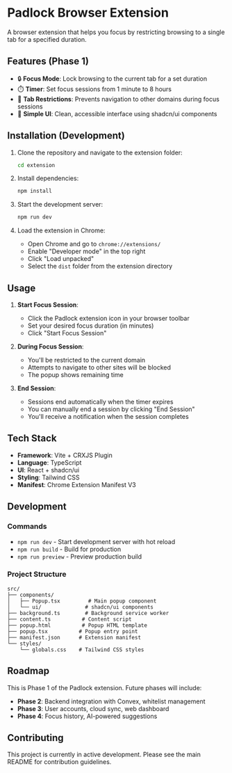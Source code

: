 # Padlock Browser Extension

A browser extension that helps you focus by restricting browsing to a single tab for a specified duration.

## Features (Phase 1)

- 🔒 **Focus Mode**: Lock browsing to the current tab for a set duration
- ⏱️ **Timer**: Set focus sessions from 1 minute to 8 hours
- 🚫 **Tab Restrictions**: Prevents navigation to other domains during focus sessions
- 🎯 **Simple UI**: Clean, accessible interface using shadcn/ui components

## Installation (Development)

1. Clone the repository and navigate to the extension folder:
   ```bash
   cd extension
   ```

2. Install dependencies:
   ```bash
   npm install
   ```

3. Start the development server:
   ```bash
   npm run dev
   ```

4. Load the extension in Chrome:
   - Open Chrome and go to `chrome://extensions/`
   - Enable "Developer mode" in the top right
   - Click "Load unpacked"
   - Select the `dist` folder from the extension directory

## Usage

1. **Start Focus Session**:
   - Click the Padlock extension icon in your browser toolbar
   - Set your desired focus duration (in minutes)
   - Click "Start Focus Session"

2. **During Focus Session**:
   - You'll be restricted to the current domain
   - Attempts to navigate to other sites will be blocked
   - The popup shows remaining time

3. **End Session**:
   - Sessions end automatically when the timer expires
   - You can manually end a session by clicking "End Session"
   - You'll receive a notification when the session completes

## Tech Stack

- **Framework**: Vite + CRXJS Plugin
- **Language**: TypeScript
- **UI**: React + shadcn/ui
- **Styling**: Tailwind CSS
- **Manifest**: Chrome Extension Manifest V3

## Development

### Commands

- `npm run dev` - Start development server with hot reload
- `npm run build` - Build for production
- `npm run preview` - Preview production build

### Project Structure

```
src/
├── components/
│   ├── Popup.tsx         # Main popup component
│   └── ui/              # shadcn/ui components
├── background.ts        # Background service worker
├── content.ts          # Content script
├── popup.html          # Popup HTML template
├── popup.tsx          # Popup entry point
├── manifest.json      # Extension manifest
└── styles/
    └── globals.css    # Tailwind CSS styles
```

## Roadmap

This is Phase 1 of the Padlock extension. Future phases will include:

- **Phase 2**: Backend integration with Convex, whitelist management
- **Phase 3**: User accounts, cloud sync, web dashboard
- **Phase 4**: Focus history, AI-powered suggestions

## Contributing

This project is currently in active development. Please see the main README for contribution guidelines.
